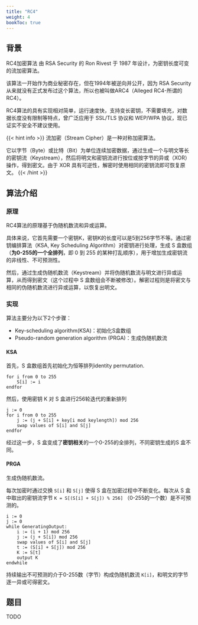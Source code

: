 ```yaml
---
title: "RC4"
weight: 4
bookToc: true
---
```


## 背景

RC4加密算法 由 RSA Security 的 Ron Rivest 于 1987 年设计，为密钥长度可变的流加密算法。

该算法一开始作为商业秘密存在，但在1994年被逆向并公开，因为 RSA Security 从来就没有正式发布过这个算法，所以也被叫做ARC4（Alleged RC4-所谓的RC4）。

RC4算法的具有实现相对简单，运行速度快，支持变长密钥，不需要填充，对数据长度没有限制等特点，曾广泛应用于 SSL/TLS 协议和 WEP/WPA 协议，现已证实不安全不建议使用。

{{< hint info >}}
流加密（Stream Cipher）是一种对称加密算法。

它以字节（Byte）或比特（Bit）为单位连续加密数据，通过生成一个与明文等长的密钥流（Keystream），然后将明文和密钥流进行按位或按字节的异或（XOR）操作，得到密文。由于 XOR 具有可逆性，解密时使用相同的密钥流即可恢复原文。
{{< /hint >}}

## 算法介绍

### 原理

RC4算法的原理基于伪随机数流和异或运算。

具体来说，它首先需要一个密钥K，密钥K的长度可以是5到256字节不等。通过密钥编排算法（KSA, Key Scheduling Algorithm）对密钥进行处理，生成 S 盒数组（**为0-255的一个全排列**，即 0 到 255 的某种打乱顺序），用于增加生成密钥流的非线性、不可预测性。

然后，通过生成伪随机数流（Keystream）并将伪随机数流与明文进行异或运算，从而得到密文（这个过程中 S 盒数组会不断被修改）。解密过程则是将密文与相同的伪随机数流进行异或运算，以恢复出明文。

### 实现

算法主要分为以下2个步骤：
- Key-scheduling algorithm(KSA)：初始化S盒数组
- Pseudo-random generation algorithm (PRGA)：生成伪随机数流

#### KSA

首先，S 盒数组首先初始化为恒等排列identity permutation.
```
for i from 0 to 255
    S[i] := i
endfor
```

然后，使用密钥 K 对 S 盒进行256轮迭代的重新排列
```
j := 0
for i from 0 to 255
    j := (j + S[i] + key[i mod keylength]) mod 256
    swap values of S[i] and S[j]
endfor
```

经过这一步，S 盒变成了**密钥相关**的一个0-255的全排列，不同密钥生成的S 盒不同。


#### PRGA

生成伪随机数流。

每次加密时通过交换 `S[i]` 和 `S[j]` 使得 S 盒在加密过程中不断变化。每次从 S 盒中取出的密钥流字节 `K = S[(S[i] + S[j]) % 256]` （0-255的一个数）是不可预测的。

```
i := 0
j := 0
while GeneratingOutput:
    i := (i + 1) mod 256
    j := (j + S[i]) mod 256
    swap values of S[i] and S[j]
    t := (S[i] + S[j]) mod 256
    K := S[t]
    output K
endwhile
```

持续输出不可预测的介于0-255数（字节）构成伪随机数流 `K[i]`，和明文的字节逐一异或可得密文。

## 题目

TODO